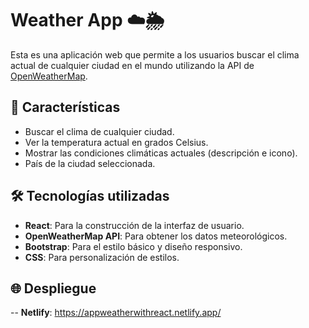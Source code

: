 # Weather App ☁️🌦️

Esta es una aplicación web que permite a los usuarios buscar el clima actual de cualquier ciudad en el mundo utilizando la API de [OpenWeatherMap](https://openweathermap.org/).

## 🚀 Características

- Buscar el clima de cualquier ciudad.
- Ver la temperatura actual en grados Celsius.
- Mostrar las condiciones climáticas actuales (descripción e icono).
- País de la ciudad seleccionada.

## 🛠️ Tecnologías utilizadas

- **React**: Para la construcción de la interfaz de usuario.
- **OpenWeatherMap API**: Para obtener los datos meteorológicos.
- **Bootstrap**: Para el estilo básico y diseño responsivo.
- **CSS**: Para personalización de estilos.

## 🌐 Despliegue
-- **Netlify**: https://appweatherwithreact.netlify.app/
